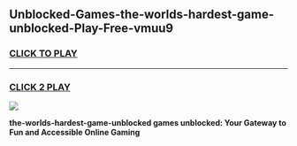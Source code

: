 
## Unblocked-Games-the-worlds-hardest-game-unblocked-Play-Free-vmuu9
<h3>
<a href="https://premium76.site?title=the-worlds-hardest-game-unblocked&ref=10A">CLICK TO PLAY</a></h3>
<hr>

<h3>
<a href="https://premium76.site?title=the-worlds-hardest-game-unblocked&ref=10A">CLICK 2 PLAY</a>
  
</h3>

<a href="https://premium76.site?title=the-worlds-hardest-game-unblocked&ref=10A"><img src="https://clearcache.store/games.png"></a>


**the-worlds-hardest-game-unblocked games unblocked: Your Gateway to Fun and Accessible Online Gaming**
